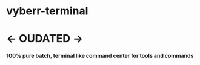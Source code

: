# vyberr-terminal
# <- OUDATED ->

#### 100% pure batch, terminal like command center for tools and commands
